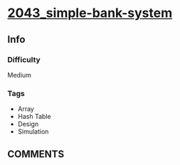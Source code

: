 # [2043_simple-bank-system](https://leetcode.com/problems/simple-bank-system)

## Info

### Difficulty

Medium

### Tags

- Array
- Hash Table
- Design
- Simulation

## __COMMENTS__

>